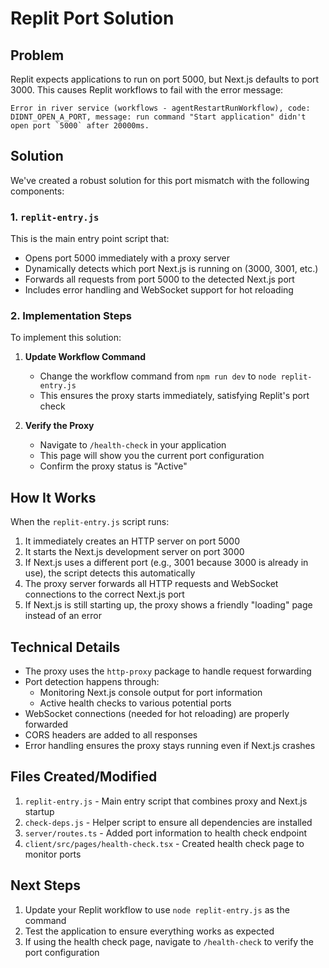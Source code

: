 # Replit Port Solution

## Problem

Replit expects applications to run on port 5000, but Next.js defaults to port 3000. This causes Replit workflows to fail with the error message:

```
Error in river service (workflows - agentRestartRunWorkflow), code: DIDNT_OPEN_A_PORT, message: run command "Start application" didn't open port `5000` after 20000ms.
```

## Solution

We've created a robust solution for this port mismatch with the following components:

### 1. `replit-entry.js`

This is the main entry point script that:
- Opens port 5000 immediately with a proxy server
- Dynamically detects which port Next.js is running on (3000, 3001, etc.)
- Forwards all requests from port 5000 to the detected Next.js port
- Includes error handling and WebSocket support for hot reloading

### 2. Implementation Steps

To implement this solution:

1. **Update Workflow Command**
   - Change the workflow command from `npm run dev` to `node replit-entry.js`
   - This ensures the proxy starts immediately, satisfying Replit's port check

2. **Verify the Proxy**
   - Navigate to `/health-check` in your application
   - This page will show you the current port configuration
   - Confirm the proxy status is "Active"

## How It Works

When the `replit-entry.js` script runs:

1. It immediately creates an HTTP server on port 5000
2. It starts the Next.js development server on port 3000
3. If Next.js uses a different port (e.g., 3001 because 3000 is already in use), the script detects this automatically
4. The proxy server forwards all HTTP requests and WebSocket connections to the correct Next.js port
5. If Next.js is still starting up, the proxy shows a friendly "loading" page instead of an error

## Technical Details

- The proxy uses the `http-proxy` package to handle request forwarding
- Port detection happens through:
  - Monitoring Next.js console output for port information
  - Active health checks to various potential ports
- WebSocket connections (needed for hot reloading) are properly forwarded
- CORS headers are added to all responses
- Error handling ensures the proxy stays running even if Next.js crashes

## Files Created/Modified

1. `replit-entry.js` - Main entry script that combines proxy and Next.js startup
2. `check-deps.js` - Helper script to ensure all dependencies are installed
3. `server/routes.ts` - Added port information to health check endpoint
4. `client/src/pages/health-check.tsx` - Created health check page to monitor ports

## Next Steps

1. Update your Replit workflow to use `node replit-entry.js` as the command
2. Test the application to ensure everything works as expected
3. If using the health check page, navigate to `/health-check` to verify the port configuration